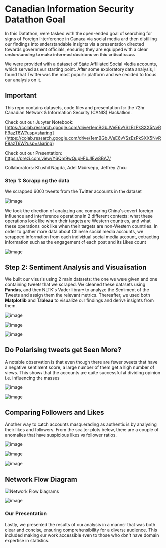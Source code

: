 # Canadian Information Security Datathon Goal
In this Datathon, were tasked with the open-ended goal of searching for signs of Foreign Interference in Canada via social media and then distilling our findings into understandable insights via a presentation directed towards government officials, ensuring they are equipped with a clear understanding to make informed decisions on this critical issue.

We were provided with a dataset of State Affiliated Social Media accounts, which served as our starting point. After some exploratory data analysis, I found that Twitter was the most popular platform and we decided to focus our analysis on it. 

## Important

This repo contains datasets, code files and presentation for the 72hr Canadian Network & Information Security (CANIS) Hackathon. 

Check out our Jupyter Notebook: [https://colab.research.google.com/drive/1emBGbJVeE6vVSzEzPkSXX5NvRF9azT6W?usp=sharing](https://colab.research.google.com/drive/1emBGbJVeE6vVSzEzPkSXX5NvRF9azT6W?usp=sharing)

Check out our Presentation: https://prezi.com/view/Y6Qm9wQupHFbJIEw8BA7/

Collaborators: Khushil Nagda, Adel Müürsepp, Jeffrey Zhou

### Step 1: Scrapping the data

We scrapped 6000 tweets from the Twitter accounts in the dataset 

![image](https://github.com/khushil-sketch/CANIS-Data-Visualization-Foreign-Interference-Hackathon/assets/52947378/c66c1dbf-c6e2-43a3-9e53-37f31594dd51)

We took the direction of analyzing and comparing China's covert foreign influence and interference operations in 2 different contexts: what these operations look like when their targets are Western countries, and what these operations look like when their targets are non-Western countries. 
In order to gather more data about Chinese social media accounts, we scrapped information from each individual social media account, extracting information such as the engagement of each post and its Likes count

![image](https://github.com/khushil-sketch/CANIS-Data-Visualization-Foreign-Interference-Hackathon/assets/52947378/da650d53-f382-4e36-afd8-d99ceb4cc659)

## Step 2: Sentiment Analysis and Visualisation
We built our visuals using 2 main datasets: the one we were given and one containing tweets that we scraped. We cleaned these datasets using **Pandas**, and then NLTK's Vader library to analyze the Sentiment of the Tweets and assign them the relevant metrics. Thereafter, we used both **Matplotlib** and **Tableau** to visualize our findings and derive insights from them.

![image](https://github.com/khushil-sketch/CANIS-Data-Visualization-Foreign-Interference-Hackathon/assets/52947378/5e101658-9f2e-4072-bdb1-2fe2fa8276e5)

![image](https://github.com/khushil-sketch/Canadian-Information-Security-Datathon/assets/52947378/de4a3167-2937-4fd2-951c-e5d4c00ff893)

![image](https://github.com/khushil-sketch/Canadian-Inforomation-Security-Datathon/assets/52947378/48648fb3-f5dc-45dc-95f0-84c31ea72309)

## Do Polarising tweets get Seen More?
A notable observation is that even though there are fewer tweets that have a negative sentiment score, a large number of them get a high number of views.
This shows that the accounts are quite successful at dividing opinion i.e. influencing the masses 

![image](https://github.com/khushil-sketch/Canadian-Information-Security-Datathon/assets/52947378/f503847f-2acc-4b58-8359-8c4a6195c167)

![image](https://github.com/khushil-sketch/Canadian-Information-Security-Datathon/assets/52947378/fd30d2d6-8f1a-424d-9afd-927b3b410d62)


## Comparing Followers and Likes
Another way to catch accounts masquerading as authentic is by analysing their likes and followers. From the scatter plots below, there are a couple of anomalies that have suspicious likes vs follower ratios.

![image](https://github.com/khushil-sketch/Canadian-Information-Security-Datathon/assets/52947378/dca6905c-00c9-420f-8153-8df4c0c68a38)

![image](https://github.com/khushil-sketch/Canadian-Information-Security-Datathon/assets/52947378/e3cb813a-a4de-4da6-a313-4fbff0d261de)

![image](https://github.com/khushil-sketch/Canadian-Information-Security-Datathon/assets/52947378/03cb10d2-3a3b-4f84-8636-9cfe23859b94)

## Network Flow Diagram

![Network Flow Diagrams](https://github.com/khushil-sketch/Canadian-Information-Security-Datathon/assets/52947378/ed7d6378-4dd5-4106-9e32-b6f79e55fc1a)

![image](https://github.com/khushil-sketch/Canadian-Information-Security-Datathon/assets/52947378/4023b9a3-289b-4738-b44f-9c15fd4aafd8)


### Our Presentation

Lastly, we presented the results of our analysis in a manner that was both clear and concise, ensuring comprehensibility for a diverse audience. This included making our work accessible even to those who don't have domain expertise in statistics.

